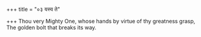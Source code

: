 +++
title = "०३ यस्य ते"

+++
Thou very Mighty One, whose hands by virtue of thy greatness grasp,  
     The golden bolt that breaks its way.